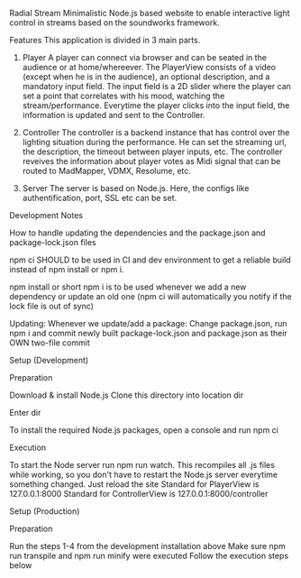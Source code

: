 Radial Stream
Minimalistic Node.js based website to enable interactive light control in streams based on the soundworks framework.

Features
This application is divided in 3 main parts.

1. Player
A player can connect via browser and can be seated in the audience or at home/whereever. The PlayerView consists of a video (except when he is in the audience), an optional description, and a mandatory input field.
The input field is a 2D slider where the player can set a point that correlates with his mood, watching the stream/performance. Everytime the player clicks into the input field, the information is updated and sent to the Controller.

2. Controller
The controller is a backend instance that has control over the lighting situation during the performance. He can set the streaming url, the description, the timeout between player inputs, etc.
The controller reveives the information about player votes as Midi signal that can be routed to MadMapper, VDMX, Resolume, etc.

3. Server
The server is based on Node.js. Here, the configs like authentification, port, SSL etc can be set.

Development Notes

How to handle updating the dependencies and the package.json and package-lock.json files


npm ci SHOULD to be used in CI and dev environment to get a reliable build instead of npm install or npm i.

npm install or short npm i is to be used whenever we add a new dependency or update an old one (npm ci will automatically you notify if the lock file is out of sync)

Updating: Whenever we update/add a package: Change package.json, run npm i and commit newly built package-lock.json and package.json as their OWN two-file commit


Setup (Development)

Preparation

Download & install Node.js
Clone this directory into location dir

Enter dir

To install the required Node.js packages, open a console and run npm ci



Execution

To start the Node server run npm run watch. This recompiles all .js files while working, so you don't have to restart the Node.js server everytime something changed. Just reload the site
Standard for PlayerView is 127.0.0.1:8000
Standard for ControllerView is 127.0.0.1:8000/controller


Setup (Production)

Preparation

Run the steps 1-4 from the development installation above
Make sure npm run transpile and npm run minify were executed
Follow the execution steps below


